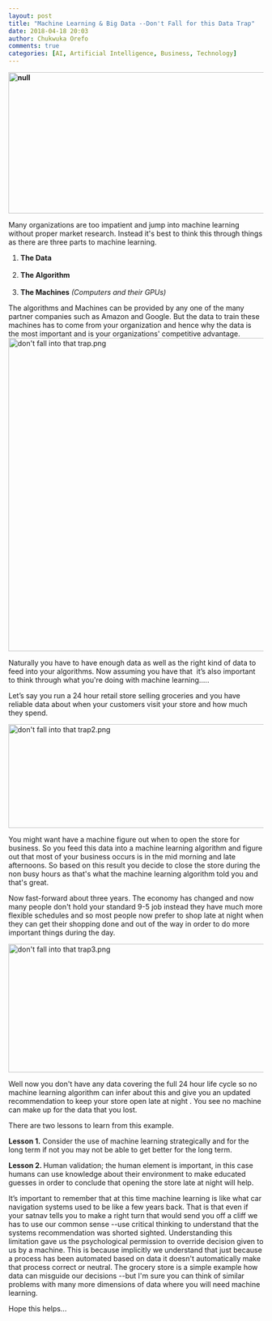 ```yaml
---
layout: post
title: "Machine Learning & Big Data --Don't Fall for this Data Trap"
date: 2018-04-18 20:03
author: Chukwuka Orefo
comments: true
categories: [AI, Artificial Intelligence, Business, Technology]
---
```

<b><img class="alignnone size-full wp-image-114" src="https://apragmatic.files.wordpress.com/2018/08/null.png" alt="null"  width="622" height="279" /></b>

Many organizations are too impatient and jump into machine learning without proper market research. Instead it's best to think this through things as there are three parts to machine learning.
<ol>
	<li><strong>The Data </strong></li>
	<br/>
	<li><strong>The Algorithm </strong></li>
	<br/>
	<li><strong>The Machines</strong> <i>(Computers and their GPUs)</i></li>
</ol>
The algorithms and Machines can be provided by any one of the many partner companies such as Amazon and Google. But the data to train these machines has to come from your organization and hence why the data is the most important and is your organizations' competitive advantage.

<img class="alignnone size-full wp-image-120" src="https://apragmatic.files.wordpress.com/2018/08/dont-fall-into-that-trap.png" alt="don't fall into that trap.png" width="619"  />

Naturally you have to have enough data as well as the right kind of data to feed into your algorithms. Now assuming you have that  it’s also important to think through what you're doing with machine learning.....

Let’s say you run a 24 hour retail store selling groceries and you have reliable data about when your customers visit your store and how much they spend.

<img class="alignnone size-full wp-image-121" src="https://apragmatic.files.wordpress.com/2018/08/dont-fall-into-that-trap2.png" alt="don't fall into that trap2.png" width="545" height="205" />

You might want have a machine figure out when to open the store for business. So you feed this data into a machine learning algorithm and figure out that most of your business occurs is in the mid morning and late afternoons. So based on this result you decide to close the store during the non busy hours as that's what the machine learning algorithm told you and that's great.

Now fast-forward about three years. The economy has changed and now many people don't hold your standard 9-5 job instead they have much more flexible schedules and so most people now prefer to shop late at night when they can get their shopping done and out of the way in order to do more important things during the day.

<img class="alignnone size-full wp-image-123" src="https://apragmatic.files.wordpress.com/2018/08/dont-fall-into-that-trap3.png" alt="don't fall into that trap3.png" width="652" height="254" />

Well now you don't have any data covering the full 24 hour life cycle so no machine learning algorithm can infer about this and give you an updated recommendation to keep your store open late at night . You see no machine can make up for the data that you lost.

There are two lessons to learn from this example.

<b>Lesson 1.</b> Consider the use of machine learning strategically and for the long term if not you may not be able to get better for the long term.

<b>Lesson 2. </b>Human validation; the human element is important, in this case humans can use knowledge about their environment to make educated guesses in order to conclude that opening the store late at night will help.

It’s important to remember that at this time machine learning is like what car navigation systems used to be like a few years back. That is that even if your satnav tells you to make a right turn that would send you off a cliff we has to use our common sense --use critical thinking to understand that the systems recommendation was shorted sighted. Understanding this limitation gave us the psychological permission to override decision given to us by a machine. This is because implicitly we understand that just because a process has been automated based on data it doesn't automatically make that process correct or neutral. The grocery store is a simple example how data can misguide our decisions --but I'm sure you can think of similar problems with many more dimensions of data where you will need machine learning.

Hope this helps...

&nbsp;
